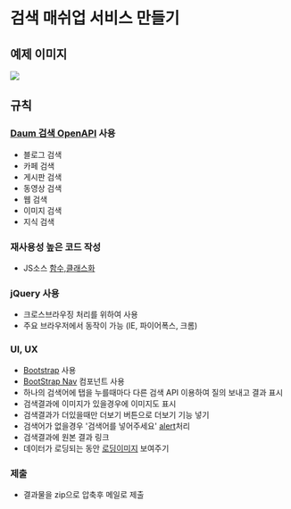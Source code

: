 
# 검색 매쉬업 서비스 만들기

## 예제 이미지 

![](http://i.imgur.com/pKJAmdp.jpg)

## 규칙

### [Daum 검색 OpenAPI](http://dna.daum.net/apis/search) 사용 

* 블로그 검색
* 카페 검색
* 게시판 검색
* 동영상 검색
* 웹 검색
* 이미지 검색
* 지식 검색 


###  재사용성 높은 코드 작성

* JS소스 [함수,클래스화](https://github.com/niceaji/javascript-study/blob/gh-pages/doc/oop.md) 

### jQuery 사용

* 크로스브라우징 처리를 위하여 사용 
* 주요 브라우저에서 동작이 가능 (IE, 파이어폭스, 크롬)


### UI, UX

* [Bootstrap](http://twitter.github.io/bootstrap/index.html) 사용
* [BootStrap Nav](http://twitter.github.io/bootstrap/components.html#navs) 컴포넌트 사용
* 하나의 검색어에 탭을 누를때마다 다른 검색 API 이용하여 질의 보내고 결과 표시
* 검색결과에 이미지가 있을경우에 이미지도 표시 
* 검색결과가 더있을때만 더보기 버튼으로 더보기 기능 넣기 
* 검색어가 없을경우 '검색어를 넣어주세요' [alert](http://twitter.github.io/bootstrap/components.html#alerts)처리 
* 검색결과에 원본 결과 링크 
* 데이터가 로딩되는 동안 [로딩이미지](http://www.ajaxload.info/) 보여주기

### 제출 

* 결과물을 zip으로 압축후 메일로 제출
